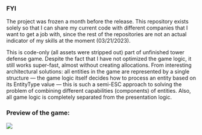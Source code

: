  ### FYI
 The project was frozen a month before the release.
 This repository exists solely so that I can share my current code with different companies that I want to get a job with, since the rest of the repositories are not an actual indicator of my skills at the moment (03/21/2023).
 
 This is code-only (all assets were stripped out) part of unfinished tower defense game.
Despite the fact that I have not optimized the game logic, it still works super-fast, almost without creating allocations.
From interesting architectural solutions: all entities in the game are represented by a single structure — the game logic itself decides how to process an entity based on its EntityType value — this is such a semi-ESC approach to solving the problem of combining different capabilities (components) of entities.
Also, all game logic is completely separated from the presentation logic.


### Preview of the game:
![](https://github.com/sqdrck/UnfinishedTowerDefense/blob/main/Images/output.gif?raw=true)

